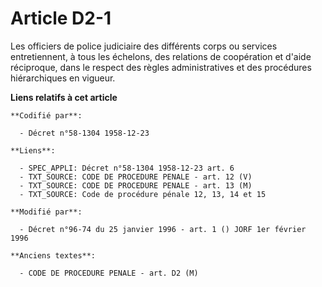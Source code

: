 # Article D2-1

Les officiers de police judiciaire des différents corps ou services entretiennent, à tous les échelons, des relations de
coopération et d'aide réciproque, dans le respect des règles administratives et des procédures hiérarchiques en vigueur.

**Liens relatifs à cet article**

	**Codifié par**:

	  - Décret n°58-1304 1958-12-23

	**Liens**:

	  - SPEC_APPLI: Décret n°58-1304 1958-12-23 art. 6
	  - TXT_SOURCE: CODE DE PROCEDURE PENALE - art. 12 (V)
	  - TXT_SOURCE: CODE DE PROCEDURE PENALE - art. 13 (M)
	  - TXT_SOURCE: Code de procédure pénale 12, 13, 14 et 15

	**Modifié par**:

	  - Décret n°96-74 du 25 janvier 1996 - art. 1 () JORF 1er février 1996

	**Anciens textes**:

	  - CODE DE PROCEDURE PENALE - art. D2 (M)
